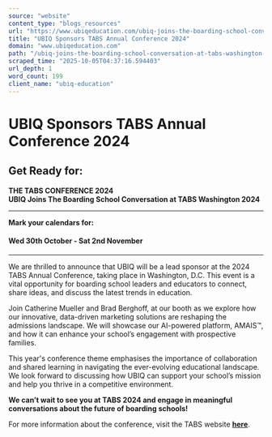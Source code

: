 ```yaml
---
source: "website"
content_type: "blogs_resources"
url: "https://www.ubiqeducation.com/ubiq-joins-the-boarding-school-conversation-at-tabs-washington-2024"
title: "UBIQ Sponsors TABS Annual Conference 2024"
domain: "www.ubiqeducation.com"
path: "/ubiq-joins-the-boarding-school-conversation-at-tabs-washington-2024"
scraped_time: "2025-10-05T04:37:16.594403"
url_depth: 1
word_count: 199
client_name: "ubiq-education"
---
```


# UBIQ Sponsors TABS Annual Conference 2024

## Get Ready for:

**THE TABS CONFERENCE 2024**  
**UBIQ Joins The Boarding School Conversation at TABS Washington 2024**

* * *

**Mark your calendars for:**

#### Wed 30th October - Sat 2nd November

* * *

We are thrilled to announce that UBIQ will be a lead sponsor at the 2024 TABS Annual Conference, taking place in Washington, D.C. This event is a vital opportunity for boarding school leaders and educators to connect, share ideas, and discuss the latest trends in education.

Join Catherine Mueller and Brad Berghoff, at our booth as we explore how our innovative, data-driven marketing solutions are reshaping the admissions landscape. We will showcase our AI-powered platform, AMAIS™, and how it can enhance your school’s engagement with prospective families.

This year's conference theme emphasises the importance of collaboration and shared learning in navigating the ever-evolving educational landscape. We look forward to discussing how UBIQ can support your school’s mission and help you thrive in a competitive environment.

**We can’t wait to see you at TABS 2024 and engage in meaningful conversations about the future of boarding schools!**

For more information about the conference, visit the TABS website **[here](https://www.tabs.org/conference/)**.